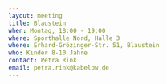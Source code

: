 ```yaml
---
layout: meeting
title: Blaustein
when: Montag, 18:00 - 19:00
where: Sporthalle Nord, Halle 3
where: Erhard-Grözinger-Str. 51, Blaustein
who: Kinder 8-10 Jahre
contact: Petra Rink
email: petra.rink@kabelbw.de
---
```


